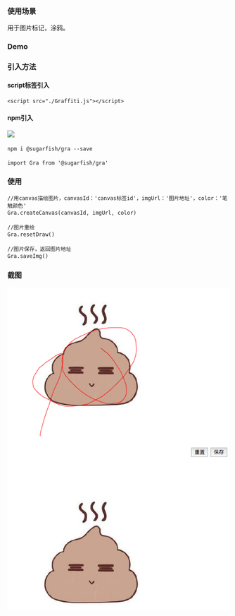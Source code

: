 
### 使用场景
用于图片标记，涂鸦。
### Demo
### 引入方法
#### script标签引入
```
<script src="./Graffiti.js"></script>
```
#### npm引入
[![](https://img.shields.io/npm/v/@sugarfish/gra.svg)](https://www.npmjs.com/package/@sugarfish/gra)
```
npm i @sugarfish/gra --save

import Gra from '@sugarfish/gra'
```
### 使用
```
//用canvas描绘图片，canvasId：'canvas标签id'，imgUrl：'图片地址'，color：'笔触颜色'
Gra.createCanvas(canvasId, imgUrl, color)

//图片重绘
Gra.resetDraw()

//图片保存，返回图片地址
Gra.saveImg()
```
### 截图
![Image text](https://raw.githubusercontent.com/twosugar/imgStore/master/text/%E6%B6%82%E9%B8%A6.png)
